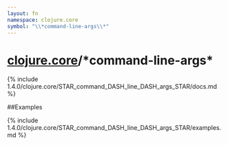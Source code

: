 ```yaml
---
layout: fn
namespace: clojure.core
symbol: "\\*command-line-args\\*"
---
```


# [clojure.core](../)/\*command-line-args\*

{% include 1.4.0/clojure.core/STAR_command_DASH_line_DASH_args_STAR/docs.md %}

##Examples

{% include 1.4.0/clojure.core/STAR_command_DASH_line_DASH_args_STAR/examples.md %}

